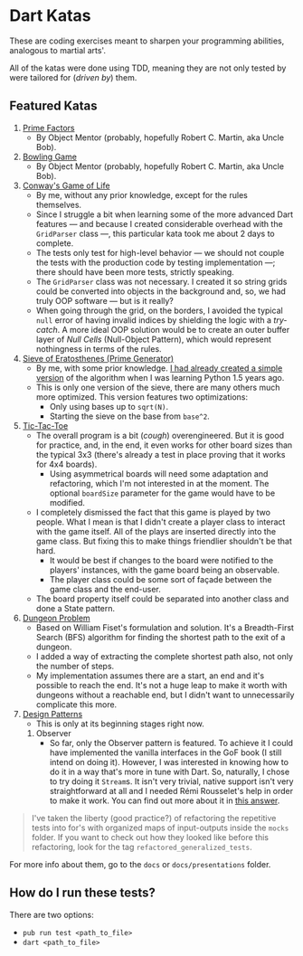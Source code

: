 # Dart Katas

These are coding exercises meant to sharpen your programming abilities, analogous to martial arts'.

All of the katas were done using TDD, meaning they are not only tested by were tailored for (*driven by*) them.

## Featured Katas

1. [Prime Factors](http://butunclebob.com/ArticleS.UncleBob.ThePrimeFactorsKata)
    - By Object Mentor (probably, hopefully Robert C. Martin, aka Uncle Bob).
1. [Bowling Game](http://butunclebob.com/ArticleS.UncleBob.TheBowlingGameKata)
    - By Object Mentor (probably, hopefully Robert C. Martin, aka Uncle Bob).
1. [Conway's Game of Life](http://codingdojo.org/kata/GameOfLife/)
    - By me, without any prior knowledge, except for the rules themselves.
    - Since I struggle a bit when learning some of the more advanced Dart features &mdash; and because I created considerable overhead with the `GridParser` class &mdash;, this particular kata took me about 2 days to complete.
    - The tests only test for high-level behavior &mdash; we should not couple the tests with the production code by testing implementation &mdash;; there should have been more tests, strictly speaking.
    - The `GridParser` class was not necessary. I created it so string grids could be converted into objects in the background and, so, we had truly OOP software &mdash; but is it really?
    - When going through the grid, on the borders, I avoided the typical `null` error of having invalid indices by shielding the logic with a *try-catch*. A more ideal OOP solution would be to create an outer buffer layer of *Null Cells* (Null-Object Pattern), which would represent nothingness in terms of the rules.
1. [Sieve of Eratosthenes (Prime Generator)](https://en.wikipedia.org/wiki/Sieve_of_Eratosthenes)
    - By me, with some prior knowledge. [I had already created a simple version](http://fanaro.com.br/python-basics-eratosthenes-and-problem-51/) of the algorithm when I was learning Python 1.5 years ago.
    - This is only one version of the sieve, there are many others much more optimized. This version features two optimizations:
        - Only using bases up to `sqrt(N)`.
        - Starting the sieve on the base from `base^2`.
1. [Tic-Tac-Toe](https://en.wikipedia.org/wiki/Tic-tac-toe)
    - The overall program is a bit (*cough*) overengineered. But it is good for practice, and, in the end, it even works for other board sizes than the typical 3x3 (there's already a test in place proving that it works for 4x4 boards).
        - Using asymmetrical boards will need some adaptation and refactoring, which I'm not interested in at the moment. The optional `boardSize` parameter for the game would have to be modified.
    - I completely dismissed the fact that this game is played by two people. What I mean is that I didn't create a player class to interact with the game itself. All of the plays are inserted directly into the game class. But fixing this to make things friendlier shouldn't be that hard. 
        - It would be best if changes to the board were notified to the players' instances, with the game board being an observable.
        - The player class could be some sort of façade between the game class and the end-user.
    - The board property itself could be separated into another class and done a State pattern.
1. [Dungeon Problem](https://www.youtube.com/watch?v=KiCBXu4P-2Y)
    - Based on William Fiset's formulation and solution. It's a Breadth-First Search (BFS) algorithm for finding the shortest path to the exit of a dungeon.
    - I added a way of extracting the complete shortest path also, not only the number of steps.
    - My implementation assumes there are a start, an end and it's possible to reach the end. It's not a huge leap to make it worth with dungeons without a reachable end, but I didn't want to unnecessarily complicate this more.
1. [Design Patterns](https://en.wikipedia.org/wiki/Software_design_pattern)
    - This is only at its beginning stages right now.
    1. Observer
        - So far, only the Observer pattern is featured. To achieve it I could have implemented the vanilla interfaces in the GoF book (I still intend on doing it). However, I was interested in knowing how to do it in a way that's more in tune with Dart. So, naturally, I chose to try doing it `Stream`s. It isn't very trivial, native support isn't very straightforward at all and I needed Rémi Rousselet's help in order to make it work. You can find out more about it in [this answer](https://stackoverflow.com/a/60341534/4756173).

> I've taken the liberty (good practice?) of refactoring the repetitive tests into for's with organized maps of input-outputs inside the `mocks` folder. If you want to check out how they looked like before this refactoring, look for the tag `refactored_generalized_tests`.

For more info about them, go to the `docs` or `docs/presentations` folder.

## How do I run these tests?

There are two options:

- `pub run test <path_to_file>`
- `dart <path_to_file>`